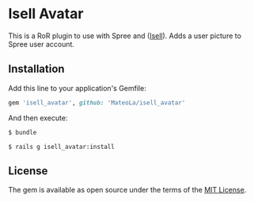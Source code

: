# Isell Avatar
This is a RoR plugin to use with Spree and ([Isell](https://github.com/MateoLa/Isell)).
Adds a user picture to Spree user account.

## Installation
Add this line to your application's Gemfile:

```ruby
gem 'isell_avatar', github: 'MateoLa/isell_avatar'
```

And then execute:
```bash
$ bundle
```

```rails
$ rails g isell_avatar:install
```

## License
The gem is available as open source under the terms of the [MIT License](https://opensource.org/licenses/MIT).
